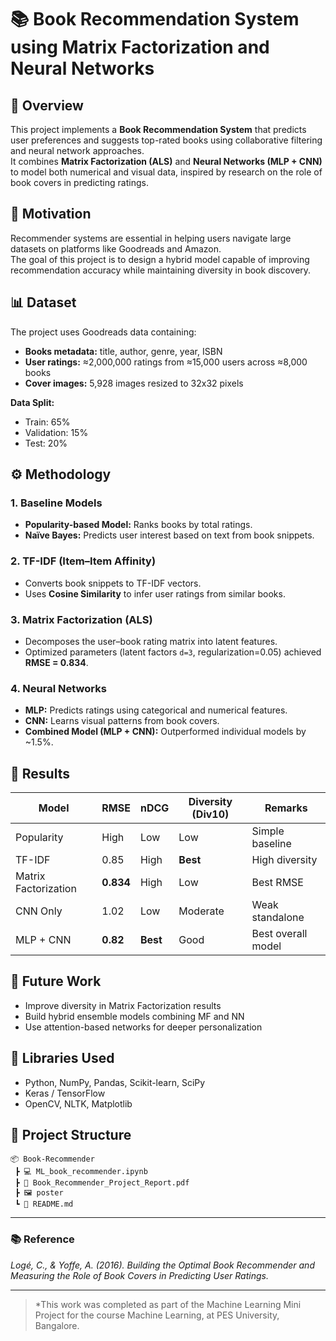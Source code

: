 # 📚 Book Recommendation System using Matrix Factorization and Neural Networks

## 🧩 Overview
This project implements a **Book Recommendation System** that predicts user preferences and suggests top-rated books using collaborative filtering and neural network approaches.  
It combines **Matrix Factorization (ALS)** and **Neural Networks (MLP + CNN)** to model both numerical and visual data, inspired by research on the role of book covers in predicting ratings.

## 🧠 Motivation
Recommender systems are essential in helping users navigate large datasets on platforms like Goodreads and Amazon.  
The goal of this project is to design a hybrid model capable of improving recommendation accuracy while maintaining diversity in book discovery.

## 📊 Dataset
The project uses Goodreads data containing:
- **Books metadata:** title, author, genre, year, ISBN  
- **User ratings:** ≈2,000,000 ratings from ≈15,000 users across ≈8,000 books  
- **Cover images:** 5,928 images resized to 32x32 pixels  

**Data Split:**  
- Train: 65%  
- Validation: 15%  
- Test: 20%

## ⚙️ Methodology
### 1. Baseline Models
- **Popularity-based Model:** Ranks books by total ratings.
- **Naïve Bayes:** Predicts user interest based on text from book snippets.

### 2. TF-IDF (Item–Item Affinity)
- Converts book snippets to TF-IDF vectors.
- Uses **Cosine Similarity** to infer user ratings from similar books.

### 3. Matrix Factorization (ALS)
- Decomposes the user–book rating matrix into latent features.
- Optimized parameters (latent factors `d=3`, regularization=0.05) achieved **RMSE = 0.834**.

### 4. Neural Networks
- **MLP:** Predicts ratings using categorical and numerical features.
- **CNN:** Learns visual patterns from book covers.
- **Combined Model (MLP + CNN):** Outperformed individual models by ~1.5%.

## 🧾 Results
| Model                | RMSE      | nDCG     | Diversity (Div10) | Remarks            |
|----------------------|-----------|----------|------------------ |------------------- |
| Popularity           | High      | Low      | Low               | Simple baseline    |
| TF-IDF               | 0.85      | High     | **Best**          | High diversity     |
| Matrix Factorization | **0.834** | High     | Low               | Best RMSE          |
| CNN Only             | 1.02      | Low      | Moderate          | Weak standalone    |
| MLP + CNN            | **0.82**  | **Best** | Good              | Best overall model |

## 🚀 Future Work
- Improve diversity in Matrix Factorization results  
- Build hybrid ensemble models combining MF and NN  
- Use attention-based networks for deeper personalization  

## 🧰 Libraries Used
- Python, NumPy, Pandas, Scikit-learn, SciPy  
- Keras / TensorFlow  
- OpenCV, NLTK, Matplotlib  

## 📁 Project Structure
```
📦 Book-Recommender
 ┣ 💻 ML_book_recommender.ipynb
 ┣ 📄 Book_Recommender_Project_Report.pdf
 ┣ 🖼️ poster
 ┗ 📄 README.md
```

---

### 📚 Reference
*Logé, C., & Yoffe, A. (2016). Building the Optimal Book Recommender and Measuring the Role of Book Covers in Predicting User Ratings.*

---
> *This work was completed as part of the Machine Learning Mini Project for the course Machine Learning, at PES University, Bangalore.
